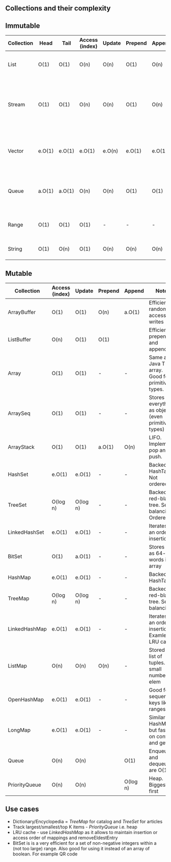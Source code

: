 ## Collections and their complexity

## Immutable 

| Collection | Head   | Tail   | Access (index) | Update | Prepend | Append | Notes                                                            |
|------------|--------|--------|----------------|--------|---------|--------|------------------------------------------------------------------|
| List       | O(1)   | O(1)   | O(n)           | O(n)   | O(1)    | O(n)   | Single-linked list with boundaries                               |
| Stream     | O(1)   | O(1)   | O(n)           | O(n)   | O(1)    | O(n)   | Same as list, but lazy computed and no boundaries. Can cause OOM |
| Vector     | e.O(1) | e.O(1) | e.O(1)         | e.O(n) | e.O(1)  | e.O(1) | Tree with a high branching factor with 6 layers of arrays.       |
| Queue      | a.O(1) | a.O(1) | O(n)           | O(n)   | O(1)    | O(1)   | Internally as 2 lists - one for enqueuing values and one for deq |  
| Range      | O(1)   | O(1)   | O(1)           | -      | -       | -      | Internally - 3  values: start, end, stepping                     |
| String     | O(1)   | O(n)   | O(1)           | O(n)   | O(n)    | O(n)   | Immutable array of characters                                    |

## Mutable

| Collection    | Access (index) | Update    | Prepend | Append   | Notes                                               |
|---------------|----------------|-----------|---------|----------|-----------------------------------------------------|
| ArrayBuffer   | O(1)           | O(1)      | O(n)    |a.O(1)    | Efficient for random access and writes              |
| ListBuffer    | O(n)           | O(1)      | O(1)    |          | Efficient for prepend and append                    |
| Array         | O(1)           | O(1)      | -       | -        | Same as Java T[] array. Good for primitive types.   |
| ArraySeq      | O(1)           | O(1)      | -       | -        | Stores everything as objects (even primitive types) | 
| ArrayStack    | O(1)           | O(1)      | a.O(1)  | O(n)     | LIFO. Implements pop and push.                      |
| HashSet       | e.O(1)         | e.O(1)    | -       | -        | Backed by HashTable. Not ordered.                   |
| TreeSet       | O(log n)       | O(log n)  | -       | -        | Backed by red-black tree. Self-balancing. Ordered.  |
| LinkedHashSet | e.O(1)         | e.O(1)    | -       | -        | Iterates in an order of insertion                   |
| BitSet        | O(1)           | a.O(1)    | -       | -        | Stores Ints as 64-bit words in an array             |
| HashMap       | e.O(1)         | e.O(1)    | -       | -        | Backed by HashTable                                 |
| TreeMap       | O(log n)       | O(log n)  | -       | -        | Backed by red-black tree. Self-balancing.           |             
| LinkedHashMap | e.O(1)         | e.O(1)    | -       | -        | Iterates in an order of insertion. Examle: LRU cache|
| ListMap       | O(n)           | O(n)      | O(n)    | -        | Stored as a list of tuples. For small number of elem|
| OpenHashMap   | e.O(1)         | e.O(1)    | -       | -        | Good for sequential keys like int ranges            |
| LongMap       | e.O(1)         | e.O(1)    | -       | -        | Similar to HashMap but faster on contains and get   |
| Queue         | O(n)           | O(n)      |         | O(1)     | Enqueue and dequeue are O(1)                        |
| PriorityQueue | O(n)           | O(n)      |         | O(log n) | Heap. Biggest first                                 |



## Use cases

- Dictionary/Encyclopedia = *TreeMap* for catalog and *TreeSet* for articles 
- Track largest/smallest/top K items - *PriorityQueue* i.e. heap
- LRU cache - use *LinkedHashMap* as it allows to maintain insertion or access order of mappings and removeEldestEntry
- BitSet is is a very efficient for a set of non-negative integers within a (not too large) range. Also good for using it instead of an array of boolean. For example QR code
